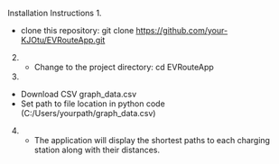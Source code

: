 Installation Instructions
1.
   - clone this repository:
     git clone https://github.com/your-KJOtu/EVRouteApp.git

2. 
   - Change to the project directory:
     cd EVRouteApp
     
3.
 - Download CSV graph_data.csv
 - Set path to file location in python code (C:/Users/yourpath/graph_data.csv)

4.
   - The application will display the shortest paths to each charging station along with their distances.
